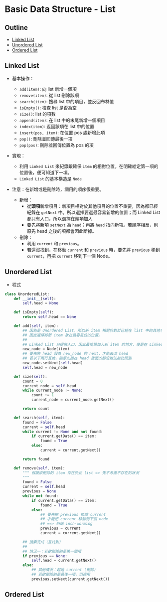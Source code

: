# Basic Data Structure - List

## Outline

* [Linked List](#linked-list)
* [Unordered List](#unordered-list)
* [Ordered List](#ordered-list)

## Linked List

* 基本操作：

  * `add(item)`: 向 list 新增一個項
  * `remove(item)`: 從 list 刪除該項
  * `search(item)`: 搜尋 list 中的項目，並反回布林值
  * `isEmpty()`: 檢查 list 是否為空
  * `size()`: list 的項數
  * `append(item)`: 在 list 中的末尾新增一個項目
  * `index(item)`: 返回該項在 list 中的位置
  * `insert(pos, item)`: 在位置 pos 處新增此項
  * `pop()`: 刪除並回傳最後一項
  * `pop(pos)`: 刪除並回傳位置為 pos 的項

* 實現：

  * 利用 `Linked List` 來紀錄跟確保 `item` 的相對位置。在明確給定第一項的位置後，便可知道下一項。
  * `Linked List` 的基本構造是 `Node`

* 注意：在新增或是刪除時，調用的順序很重要。

  * 新增：
    * 從**頭項**新增項目：新項目相對於其他項目的位置不重要，因為都已經紀錄在 `getNext` 中。所以選擇要選最容易新增的位置；而 Linked List 都只有入口，所以選擇在頭項加入
    * 要先將新項 `setNext` 為 `head`；再將 `head` 指向新項。若順序相反，則原先 head 之後的項都會因此斷掉。
  * 刪除：
    * 利用 `current` 和 `previous`。
    * 若還沒找到，在移動 `current` 和 `previous` 時，要先將 `previous` 移到 `current`，再把 `current` 移到下一個 Node。

## Unordered List

* 程式

```python
class UnorderedList:
    def __init__(self):
        self.head = None

    def isEmpty(self):
        return self.head == None

    def add(self, item):
        ## 因為是 Unordered List，所以新 item 相對於對於已經在 list 中的其他項的位置不重要，
        ## 因此選擇將新 item 放在最容易放的位置。
        ##
        ## Linked List 只提供入口，因此最簡單加入新 item 的地方，便是在 Linked List 的頭部
        new_node = Node(item)
        ## 要先將 head 設為 new_node 的 next，才能去改 head
        ## 若以下兩行互換，則原先接在 head 後面的都沒辦法被訪問到
        new_node.setNext(self.head)
        self.head = new_node

    def size(self):
        count = 0
        current_node = self.head
        while current_node != None:
            count += 1
            current_node = current_node.getNext()

        return count

    def search(self, item):
        found = False
        current = self.head
        while current != None and not found:
            if current.getData() == item:
                found = True
            else:
                current = current.getNext()

        return found

    def remove(self, item):
        """ 假設欲刪除的 item 存在於此 list => 先不考慮不存在的狀況
        """
        found = False
        current = self.head
        previous = None
        while not found:
            if current.getData() == item:
                found = True
            else:
                ## 要先把 previous 換成 current
                ## 才能把 current 移動到下個 node
                ## ==> 俗稱 inch-worming
                previous = current
                current = current.getNext()

        ## 搜索完成（且找到）
        ##
        ## 情況一：若欲刪除的是第一個項
        if previous == None:
            self.head = current.getNext()
        else:
            ## 其他情況：越過 current (刪除)
            ## 若欲刪除的是最後一項，仍適用
            previous.setNext(current.getNext())
```

## Ordered List




